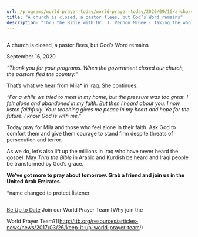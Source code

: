 ```yaml
---
url: /programs/world-prayer-today/world-prayer-today/2020/09/16/a-church-is-closed-a-pastor-flees-but-god-s-word-remains
title: "A church is closed, a pastor flees, but God’s Word remains"
description: "Thru the Bible with Dr. J. Vernon McGee - Taking the whole Word to the whole world"
---
```







## 
 A church is closed, a pastor flees, but God’s Word remains


September 16, 2020




*“Thank you for your programs. When the government closed our church, the pastors fled the country.”*

That’s what we hear from Mila\* in Iraq. She continues:

*“For a while we tried to meet in my home, but the pressure was too great. I felt alone and abandoned in my faith. But then I heard about you. I now listen faithfully. Your teaching gives me peace in my heart and hope for the future. I know God is with me.”* 

Today pray for Mila and those who feel alone in their faith. Ask God to comfort them and give them courage to stand firm despite threats of persecution and terror. 

As we do, let’s also lift up the millions in Iraq who have never heard the gospel. May *Thru the Bible* in Arabic and Kurdish be heard and Iraqi people be transformed by God’s grace.

**We’ve got more to pray about tomorrow. Grab a friend and join us in the United Arab Emirates.**

\*name changed to protect listener







## 




[Be Up to Date](http://feeds.feedburner.com/WorldPrayerToday "World Prayer Today RSS Feed")
Join our World Prayer Team
[Why join the  

World Prayer Team?](http://ttb.org/resources/articles-news/news/2017/03/26/keep-it-up-world-prayer-team!)





